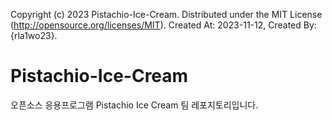 Copyright (c) 2023 Pistachio-Ice-Cream.
Distributed under the MIT License (http://opensource.org/licenses/MIT).
Created At: 2023-11-12, Created By: {rla1wo23}.

# Pistachio-Ice-Cream

오픈소스 응용프로그램 Pistachio Ice Cream 팀 레포지토리입니다.

